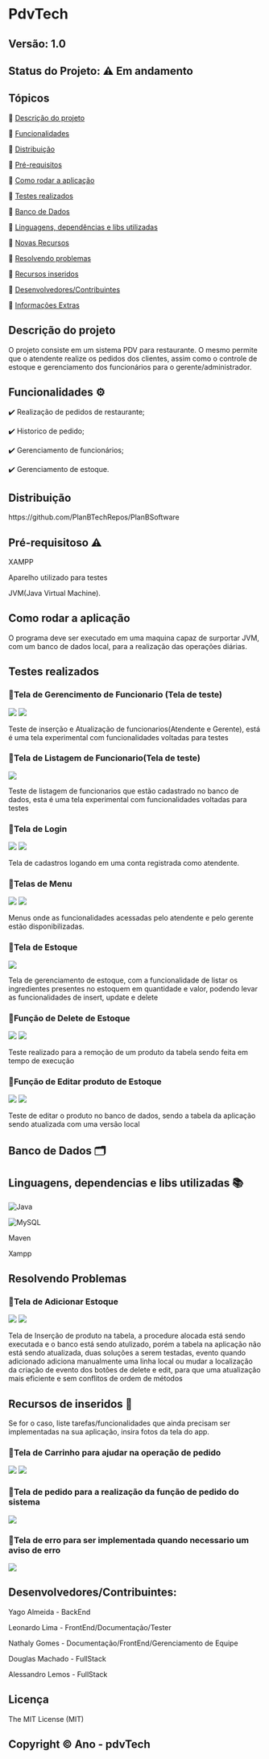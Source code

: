# PdvTech
## Versão: 1.0 
## Status do Projeto: ⚠️ Em andamento

## Tópicos

🔹 <a href = "#Descrição" >Descrição do projeto </a>

🔹 <a href = "#Funcionalidade">Funcionalidades </a>

🔹 <a href = "#Distribuição">Distribuição</a>

🔹 <a href = "#Pré-requisitos">Pré-requisitos</a>

🔹 <a href = "#Como rodar a aplicação">Como rodar a aplicação</a>

🔹 <a href = "#Testes realizados">Testes realizados</a>

🔹 <a href = "#Banco de Dados">Banco de Dados</a>

🔹 <a href = "#Linguagens, dependências e libs utilizadas">Linguagens, dependências e libs utilizadas</a>

🔹 <a href = "#">Novas Recursos</a>

🔹 <a href = "#Resolvendo Problemas">Resolvendo problemas</a>

🔹 <a href = "#Recursos de inseridos">Recursos inseridos </a>

🔹 <a href = "#Desenvolvedores/Contribuintes:">Desenvolvedores/Contribuintes</a>

🔹 <a href = "#Informações Extras">Informações Extras</a>

<h2 id = "Descrição">Descrição do projeto</h2>
O projeto consiste em um sistema PDV para restaurante.
O mesmo permite que o atendente realize os pedidos dos clientes, assim como o controle de estoque e gerenciamento dos funcionários para o gerente/administrador.

<h2 id = "Funcionalidade">Funcionalidades ⚙️</h2> 
✔️ Realização de pedidos de restaurante;

✔️ Historico de pedido;

✔️ Gerenciamento de funcionários; 

✔️ Gerenciamento de estoque.

<h2 id = "Distribuição">Distribuição</h2>
https://github.com/PlanBTechRepos/PlanBSoftware

<h2 id = "Pré-requisitos">Pré-requisitoso ⚠️ </h2>    
<p>XAMPP</p> 
<p>Aparelho utilizado para testes</p>
<p>JVM(Java Virtual Machine).</p>

<h2 id = "Como rodar a aplicação">Como rodar a aplicação</h2>  
<p>O programa deve ser executado em uma maquina capaz de surportar JVM, com um banco de dados local, para a realização das operações diárias.</p>

<h2 id = "Testes realizados">Testes realizados</h2>
<h3>📝Tela de Gerencimento de Funcionario (Tela de teste)</h3>
 <img src="prints de teste/ger_funci.png"/>
 <img src="prints de teste/ger_funci_1.png"/>
 <p>Teste de inserção e Atualização de funcionarios(Atendente e Gerente), está é uma tela experimental com funcionalidades voltadas para testes</p>
<h3> 📝Tela de Listagem de Funcionario(Tela de teste)</h3>
 <img src="prints de teste/listar_funci.png"/>
 <p> Teste de listagem de funcionarios que estão cadastrado no banco de dados, esta é uma tela experimental com funcionalidades voltadas para testes</p> 
<h3> 📝Tela de Login</h3>
 <img src="prints de teste/login teste.png"/>
 <img src="prints de teste/login teste_2.png"/>
 <p>Tela de cadastros logando em uma conta registrada como atendente.</p>
<h3> 📝Telas de Menu</h3>
 <img src="prints de teste/menu_funcionario.png"/>
 <img src="prints de teste/menu_adm.png"/>
 <p>Menus onde as funcionalidades acessadas pelo atendente e pelo gerente estão disponibilizadas.</p>
 <h3> 📝Tela de Estoque</h3>
 <img src="prints de teste/storange.png"/>
 <p>Tela de gerenciamento de estoque, com a  funcionalidade de listar os ingredientes presentes no estoquem em quantidade e valor, podendo levar as funcionalidades de insert, update e delete</p>
   <h3> 📝Função de Delete de Estoque</h3>

  <img src="prints de teste/storange_delete.png"/>
 <img src="prints de teste/storange_delete_1.png"/>

 <p>Teste realizado para a remoção de um produto da tabela sendo feita em tempo  de execução</p> 
  <h3> 📝Função de Editar produto de Estoque</h3>

 <img src="prints de teste/storange_edit_1.png"/>
 <img src="prints de teste/storange_edit_2.png"/>
 <p> Teste de editar o produto no banco de dados, sendo a tabela da aplicação sendo atualizada com uma versão local</p> 


<h2 id = "Banco de Dados">Banco de Dados 🗂️</h2>  


<h2 id = "Linguagens, dependencias e libs utilizadas"> Linguagens, dependencias e libs utilizadas 📚</h2> 

![Java](https://img.shields.io/badge/Java-ED8B00?style=for-the-badge&logo=java&logoColor=white)

![MySQL](	https://img.shields.io/badge/MySQL-00000F?style=for-the-badge&logo=mysql&logoColor=white)

<p>Maven</p>
<p>Xampp</p>

<h2 id = "Resolvendo Problemas">Resolvendo Problemas</h2>  
<h3>📝Tela de Adicionar Estoque</h3>
<img src="prints de teste/storange_adicionar.png"/>
 <img src="prints de teste/storange_delete_1.png"/>

<p> Tela de Inserção de produto na tabela, a procedure alocada está sendo executada e o banco está sendo atulizado, porém a tabela na aplicação não está sendo atualizada, duas soluções a serem testadas, evento quando adicionado adiciona manualmente uma linha local ou mudar a localização da criação de evento dos botões de delete e edit, para que uma atualização mais eficiente e sem conflitos de ordem de métodos</p>

<h2 id = "Recursos de inseridos">Recursos de inseridos 🧰</h2>  
Se for o caso, liste tarefas/funcionalidades que ainda precisam ser implementadas na sua aplicação, insira fotos da tela do app.
<h3>📝Tela de Carrinho para ajudar na operação de pedido</h3>
<img src="prints de teste/carrinho_1.png"/>
<img src="prints de teste/carrinho_2.png"/>
<h3>📝Tela de pedido para a realização da função de pedido do sistema</h3>
<img src="prints de teste/order.png"/>
<h3>📝Tela de erro para ser implementada quando necessario um aviso de erro</h3>
<img src="prints de teste/warning.png"/>

<h2 id = "Desenvolvedores/Contribuintes:">Desenvolvedores/Contribuintes:</h2> 
<p>Yago Almeida - BackEnd</p>
<p>Leonardo Lima - FrontEnd/Documentação/Tester</p>
<p>Nathaly Gomes - Documentação/FrontEnd/Gerenciamento de Equipe</p>
<p>Douglas Machado - FullStack</p>
<p>Alessandro Lemos - FullStack</p>


<h2 id = "Informações Extras">Licença</h2> 
The MIT License (MIT)

## Copyright ©️ Ano - pdvTech
